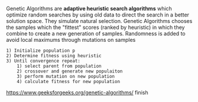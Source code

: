 Genetic Algorithms are **adaptive heuristic search algorithms** which optimize random searches by using old data to direct the search in a better solution space. They simulate natural selection. Genetic Algorithms chooses the samples which the "fittest" scores (ranked by heuristic) in which they combine to create a new generation of samples. Randomness is added to avoid local maximums through mutations on samples

```
1) Initialize population p
2) Determine fitness using heuristic 
3) Until convergence repeat:
	1) select parent from population
	2) crossover and generate new populaiton
	3) perform mutation on new population
	4) calculate fitness for new population
```

https://www.geeksforgeeks.org/genetic-algorithms/ finish